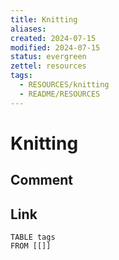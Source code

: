```yaml
---
title: Knitting
aliases: 
created: 2024-07-15
modified: 2024-07-15
status: evergreen
zettel: resources
tags:
  - RESOURCES/knitting
  - README/RESOURCES
---
```

# Knitting

## Comment

## Link
```dataview
TABLE tags
FROM [[]]
```